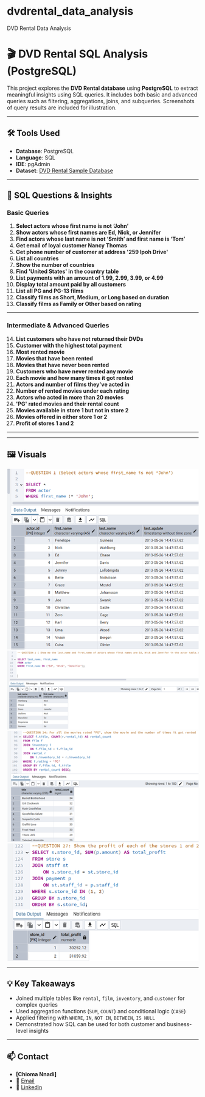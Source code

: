 # dvdrental_data_analysis
DVD Rental Data Analysis
# 🎬 DVD Rental SQL Analysis (PostgreSQL)

This project explores the **DVD Rental database** using **PostgreSQL** to extract meaningful insights using SQL queries. It includes both basic and advanced queries such as filtering, aggregations, joins, and subqueries. Screenshots of query results are included for illustration.

---

## 🛠 Tools Used

- **Database**: PostgreSQL
- **Language**: SQL
- **IDE**: pgAdmin
- **Dataset**: [DVD Rental Sample Database](https://www.postgresqltutorial.com/postgresql-sample-database/)

---

## 🧠 SQL Questions & Insights

### Basic Queries

1. **Select actors whose first name is not ‘John’**
2. **Show actors whose first names are Ed, Nick, or Jennifer**
3. **Find actors whose last name is not ‘Smith’ and first name is ‘Tom’**
4. **Get email of loyal customer Nancy Thomas**
5. **Get phone number of customer at address '259 Ipoh Drive'**
6. **List all countries**
7. **Show the number of countries**
8. **Find 'United States' in the country table**
9. **List payments with an amount of 1.99, 2.99, 3.99, or 4.99**
10. **Display total amount paid by all customers**
11. **List all PG and PG-13 films**
12. **Classify films as Short, Medium, or Long based on duration**
13. **Classify films as Family or Other based on rating**

---

### Intermediate & Advanced Queries

14. **List customers who have not returned their DVDs**
15. **Customer with the highest total payment**
16. **Most rented movie**
17. **Movies that have been rented**
18. **Movies that have never been rented**
19. **Customers who have never rented any movie**
20. **Each movie and how many times it got rented**
21. **Actors and number of films they've acted in**
22. **Number of rented movies under each rating**
23. **Actors who acted in more than 20 movies**
24. **'PG' rated movies and their rental count**
25. **Movies available in store 1 but not in store 2**
26. **Movies offered in either store 1 or 2**
27. **Profit of stores 1 and 2**

---


---

## 🖼 Visuals

![Question 1](images/question_1_dvdrental.png)
![Question 2](images/question_2_dvdrental.png)
![Question 24](images/question_24_dvdrental.png)
![Question 27](images/question_27_dvdrental.png)


---

## 💡 Key Takeaways

- Joined multiple tables like `rental`, `film`, `inventory`, and `customer` for complex queries
- Used aggregation functions (`SUM`, `COUNT`) and conditional logic (`CASE`)
- Applied filtering with `WHERE`, `IN`, `NOT IN`, `BETWEEN`, `IS NULL`
- Demonstrated how SQL can be used for both customer and business-level insights

---

## 📫 Contact
- **[Chioma Nnadi]**
- 📧 [Email](nnadicvictoria@gmail.com)
- 🔗 [Linkedin](https://www.linkedin.com/in/nnadichioma/)

